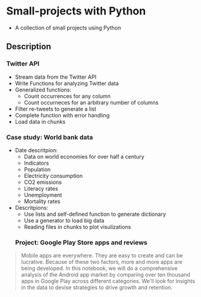 # Small-projects with Python 
- A collection of small projects using Python
## Description 
### Twitter API
- Stream data from the Twitter API
- Write Functions for analyzing Twitter data
- Generalized functions: 
  - Count occurrences for any column
  - Count occurneces for an arbitrary number of columns
- Filter re-tweets to generate a list 
- Complete function with error handling 
- Load data in chunks
### Case study: World bank data 
- Date descritpion: 
  - Data on world economies for over half a century
  - Indicators
   - Population
   - Electricity consumption
   - CO2 emissions
   - Literacy rates 
   - Unemployment
   - Mortality rates
- Descritpions: 
  - Use lists and self-defined function to generate dictionary 
  - Use a generator to load big data 
  - Reading files in chunks to plot visulizations
  ### Project: Google Play Store apps and reviews
> Mobile apps are everywhere. They are easy to create and can be lucrative. Because of these two factors, more and more apps are being developed. In this notebook, we will do a comprehensive analysis of the Android app market by comparing over ten thousand apps in Google Play across different categories. We'll look for insights in the data to devise strategies to drive growth and retention.
